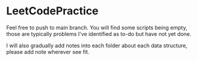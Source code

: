 # LeetCodePractice
Feel free to push to main branch. You will find some scripts being empty, those are 
typically problems I've identified as to-do but have not yet done. 

I will also gradually add notes into each folder about each data structure, please add note 
wherever see fit. 